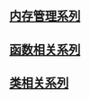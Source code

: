 ## [内存管理系列](https://github.com/qmsggg/qmsggg_cplusplus/blob/master/MyDevelopRecoder/Blog/README.md)
## [函数相关系列](https://github.com/qmsggg/qmsggg_cplusplus/blob/master/MyDevelopRecoder/Blog/Function.md)
## [类相关系列]((https://github.com/qmsggg/qmsggg_cplusplus/blob/master/MyDevelopRecoder/Blog/Class.md))
